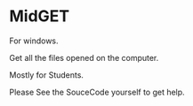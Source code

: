 # MidGET

For windows.

Get all the files opened on the computer.

Mostly for Students.

Please See the SouceCode yourself to get help.
